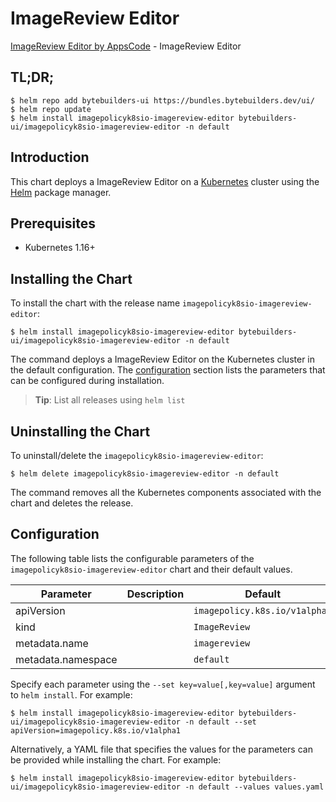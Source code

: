 # ImageReview Editor

[ImageReview Editor by AppsCode](https://byte.builders) - ImageReview Editor

## TL;DR;

```console
$ helm repo add bytebuilders-ui https://bundles.bytebuilders.dev/ui/
$ helm repo update
$ helm install imagepolicyk8sio-imagereview-editor bytebuilders-ui/imagepolicyk8sio-imagereview-editor -n default
```

## Introduction

This chart deploys a ImageReview Editor on a [Kubernetes](http://kubernetes.io) cluster using the [Helm](https://helm.sh) package manager.

## Prerequisites

- Kubernetes 1.16+

## Installing the Chart

To install the chart with the release name `imagepolicyk8sio-imagereview-editor`:

```console
$ helm install imagepolicyk8sio-imagereview-editor bytebuilders-ui/imagepolicyk8sio-imagereview-editor -n default
```

The command deploys a ImageReview Editor on the Kubernetes cluster in the default configuration. The [configuration](#configuration) section lists the parameters that can be configured during installation.

> **Tip**: List all releases using `helm list`

## Uninstalling the Chart

To uninstall/delete the `imagepolicyk8sio-imagereview-editor`:

```console
$ helm delete imagepolicyk8sio-imagereview-editor -n default
```

The command removes all the Kubernetes components associated with the chart and deletes the release.

## Configuration

The following table lists the configurable parameters of the `imagepolicyk8sio-imagereview-editor` chart and their default values.

|     Parameter      | Description |            Default            |
|--------------------|-------------|-------------------------------|
| apiVersion         |             | `imagepolicy.k8s.io/v1alpha1` |
| kind               |             | `ImageReview`                 |
| metadata.name      |             | `imagereview`                 |
| metadata.namespace |             | `default`                     |


Specify each parameter using the `--set key=value[,key=value]` argument to `helm install`. For example:

```console
$ helm install imagepolicyk8sio-imagereview-editor bytebuilders-ui/imagepolicyk8sio-imagereview-editor -n default --set apiVersion=imagepolicy.k8s.io/v1alpha1
```

Alternatively, a YAML file that specifies the values for the parameters can be provided while
installing the chart. For example:

```console
$ helm install imagepolicyk8sio-imagereview-editor bytebuilders-ui/imagepolicyk8sio-imagereview-editor -n default --values values.yaml
```
